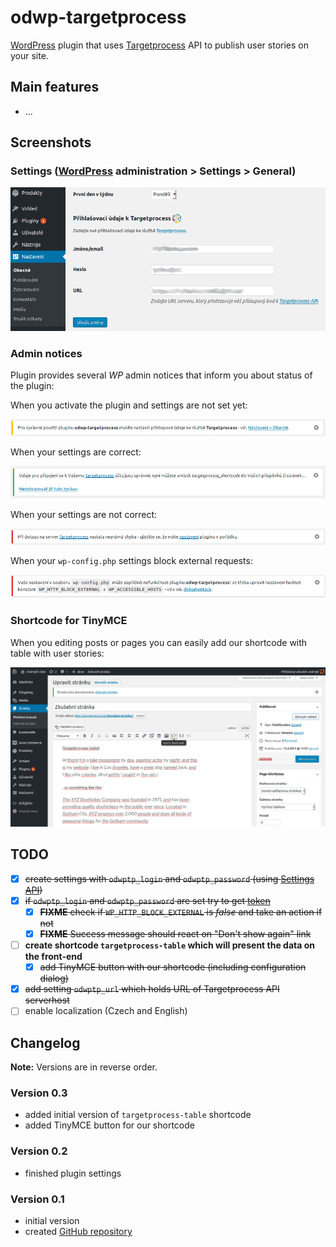 # odwp-targetprocess

[WordPress][1] plugin that uses [Targetprocess][2] API to publish user stories on your site.

## Main features

* ...

## Screenshots

### Settings ([WordPress][1] administration > Settings > General)

![Plugin settings](screenshot-1.png)

### Admin notices

Plugin provides several _WP_ admin notices that inform you about status of the plugin:

When you activate the plugin and settings are not set yet:

![Warning - settings are not set](screenshot-2.png)

When your settings are correct:

![Success - settings are correct](screenshot-3.png)

When your settings are not correct:

![Error - settings are not correct](screenshot-4.png)

When your `wp-config.php` settings block external requests:

![Error - external requests are blocked](screenshot-5.png)

### Shortcode for TinyMCE

When you editing posts or pages you can easily add our shortcode with table with user stories:

![TinyMCE button](screenshot-6.png)

## TODO

* [x] ~~create settings with `odwptp_login` and `odwptp_password` (using [Settings API][4])~~
* [x] ~~if `odwptp_login` and `odwptp_password` are set try to get [token][3]~~
  - [x] ~~__FIXME__ check if `WP_HTTP_BLOCK_EXTERNAL` is _false_ and take an action if not~~
  - [x] ~~__FIXME__ Success message should react on "Don't show again" link~~
* [ ] __create shortcode `targetprocess-table` which will present the data on the front-end__
  - [x] ~~add TinyMCE button with our shortcode (including configuration dialog)~~
* [x] ~~add setting `odwptp_url` which holds URL of Targetprocess API serverhost~~
* [ ] enable localization (Czech and English)

## Changelog

__Note:__ Versions are in reverse order.

### Version 0.3

* added initial version of `targetprocess-table` shortcode
* added TinyMCE button for our shortcode

### Version 0.2

* finished plugin settings

### Version 0.1

* initial version
* created [GitHub repository][5]

[1]: https://wordpress.org/
[2]: https://www.targetprocess.com/
[3]: https://dev.targetprocess.com/docs/authentication
[4]: https://developer.wordpress.org/plugins/settings/settings-api/
[5]: https://github.com/ondrejd/odwp-targetprocess
